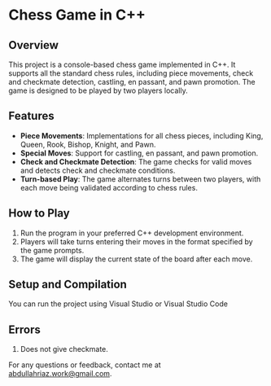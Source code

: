 # Chess Game in C++

## Overview
This project is a console-based chess game implemented in C++. It supports all the standard chess rules, including piece movements, check and checkmate detection, castling, en passant, and pawn promotion. The game is designed to be played by two players locally.

## Features
- **Piece Movements**: Implementations for all chess pieces, including King, Queen, Rook, Bishop, Knight, and Pawn.
- **Special Moves**: Support for castling, en passant, and pawn promotion.
- **Check and Checkmate Detection**: The game checks for valid moves and detects check and checkmate conditions.
- **Turn-based Play**: The game alternates turns between two players, with each move being validated according to chess rules.

## How to Play
1. Run the program in your preferred C++ development environment.
2. Players will take turns entering their moves in the format specified by the game prompts.
3. The game will display the current state of the board after each move.

## Setup and Compilation
You can run the project using Visual Studio or Visual Studio Code

## Errors
1. Does not give checkmate.
   

For any questions or feedback, contact me at [abdullahriaz.work@gmail.com]([abdullahriaz.work@gmail.com).
